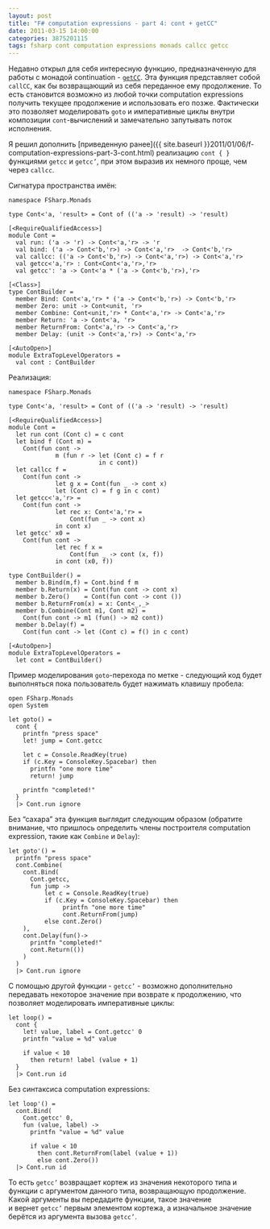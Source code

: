 ```yaml
---
layout: post
title: "F# computation expressions - part 4: cont + getCC"
date: 2011-03-15 14:00:00
categories: 3875201115
tags: fsharp cont computation expressions monads callcc getcc
---
```

Недавно открыл для себя интересную функцию, предназначенную для работы с монадой continuation - [`getCC`](http://web.archiveorange.com/archive/v/nDNOv9Pf55aKSZYSQ1bg). Эта функция представляет собой `callCC`, как бы возвращающий из себя переданное ему продолжение. То есть становится возможно из любой точки computation expressions получить текущее продолжение и использовать его позже. Фактически это позволяет моделировать `goto` и императивные циклы внутри композиции `cont`-вычислений и замечательно запутывать поток исполнения.

Я решил дополнить [приведенную ранее]({{ site.baseurl }}2011/01/06/f-computation-expressions-part-3-cont.html) реализацию `cont { }` функциями `getcc` и `getcc’`, при этом выразив их немного проще, чем через `callcc`.

Сигнатура пространства имён:

```f#
namespace FSharp.Monads

type Cont<'a, 'result> = Cont of (('a -> 'result) -> 'result)

[<RequireQualifiedAccess>]
module Cont =
  val run: ('a -> 'r) -> Cont<'a,'r> -> 'r
  val bind: ('a -> Cont<'b,'r>) -> Cont<'a,'r>  -> Cont<'b,'r>
  val callcc: (('a -> Cont<'b,'r>) -> Cont<'a,'r>) -> Cont<'a,'r>
  val getcc<'a,'r> : Cont<Cont<'a,'r>,'r>
  val getcc': 'a -> Cont<'a * ('a -> Cont<'b,'r>),'r>

[<Class>]
type ContBuilder =
  member Bind: Cont<'a,'r> * ('a -> Cont<'b,'r>) -> Cont<'b,'r>
  member Zero: unit -> Cont<unit, 'r>
  member Combine: Cont<unit,'r> * Cont<'a,'r> -> Cont<'a,'r>
  member Return: 'a -> Cont<'a, 'r>
  member ReturnFrom: Cont<'a,'r> -> Cont<'a,'r>
  member Delay: (unit -> Cont<'a,'r>) -> Cont<'a,'r>

[<AutoOpen>]
module ExtraTopLevelOperators =
  val cont : ContBuilder
```

Реализация:

```f#
namespace FSharp.Monads

type Cont<'a, 'result> = Cont of (('a -> 'result) -> 'result)

[<RequireQualifiedAccess>]
module Cont =
  let run cont (Cont c) = c cont
  let bind f (Cont m) =
    Cont(fun cont ->
             m (fun r -> let (Cont c) = f r
                         in c cont))
  let callcc f =
    Cont(fun cont ->
             let g x = Cont(fun _ -> cont x)
             let (Cont c) = f g in c cont)
  let getcc<'a,'r> =
    Cont(fun cont ->
             let rec x: Cont<'a,'r> =
                 Cont(fun _ -> cont x)
             in cont x)
  let getcc' x0 =
    Cont(fun cont ->
             let rec f x =
                 Cont(fun _ -> cont (x, f))
             in cont (x0, f))

type ContBuilder() =
  member b.Bind(m,f) = Cont.bind f m
  member b.Return(x) = Cont(fun cont -> cont x)
  member b.Zero()    = Cont(fun cont -> cont ())
  member b.ReturnFrom(x) = x: Cont<_,_>
  member b.Combine(Cont m1, Cont m2) =
    Cont(fun cont -> m1 (fun() -> m2 cont))
  member b.Delay(f) =
    Cont(fun cont -> let (Cont c) = f() in c cont)

[<AutoOpen>]
module ExtraTopLevelOperators =
  let cont = ContBuilder()
```

Пример моделирования `goto`-перехода по метке - следующий код будет выполняться пока пользователь будет нажимать клавишу пробела:

```f#
open FSharp.Monads
open System

let goto() =
  cont {
    printfn "press space"
    let! jump = Cont.getcc

    let c = Console.ReadKey(true)
    if (c.Key = ConsoleKey.Spacebar) then
      printfn "one more time"
      return! jump

    printfn "completed!"
  }
  |> Cont.run ignore
```

Без “сахара” эта функция выглядит следующим образом (обратите внимание, что пришлось определить члены построителя computation expression, такие как `Combine` и `Delay`):

```f#
let goto'() =
  printfn "press space"
  cont.Combine(
    cont.Bind(
      Cont.getcc,
      fun jump ->
          let c = Console.ReadKey(true)
          if (c.Key = ConsoleKey.Spacebar) then
               printfn "one more time"
               cont.ReturnFrom(jump)
          else cont.Zero()
    ),
    cont.Delay(fun()->
      printfn "completed!"
      cont.Return(())
    )
  )
  |> Cont.run ignore
```

С помощью другой функции - `getcc’` - возможно дополнительно передавать некоторое значение при возврате к продолжению, что позволяет моделировать императивные циклы:

```f#
let loop() =
  cont {
    let! value, label = Cont.getcc' 0
    printfn "value = %d" value

    if value < 10
      then return! label (value + 1)
  }
  |> Cont.run id
```

Без синтаксиса computation expressions:

```f#
let loop'() =
  cont.Bind(
    Cont.getcc' 0,
    fun (value, label) ->
      printfn "value = %d" value

      if value < 10
        then cont.ReturnFrom(label (value + 1))
        else cont.Zero())
  |> Cont.run id
```

То есть `getcc’` возвращает кортеж из значения некоторого типа и функции с аргументом данного типа, возвращающую продолжение. Какой аргументы вы передадите функции, такое значение и вернет `getcc’` первым элементом кортежа, а изначальное значение берётся из аргумента вызова `getcc’`.